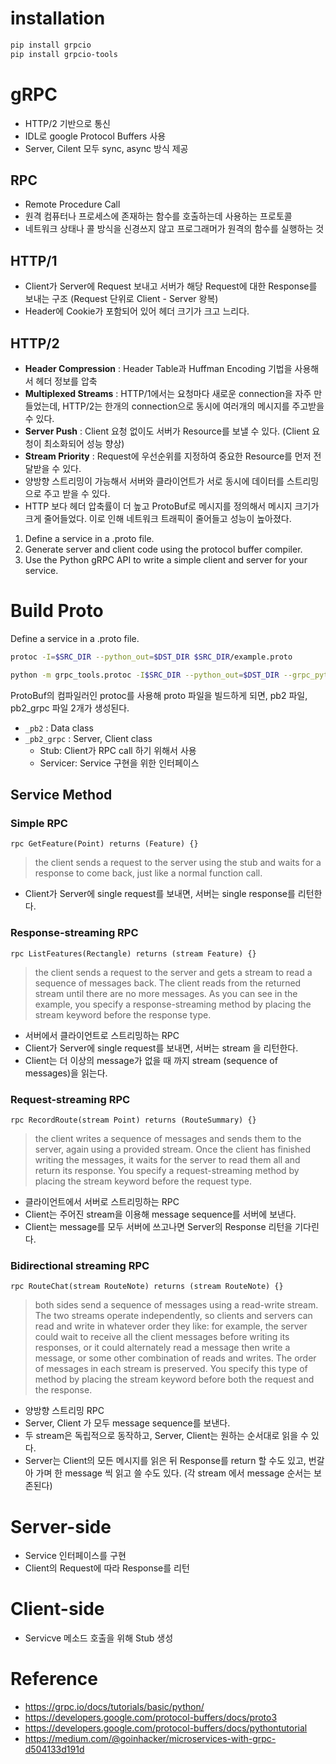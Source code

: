 # installation

```sh
pip install grpcio
pip install grpcio-tools
```

# gRPC
- HTTP/2 기반으로 통신 
- IDL로 google Protocol Buffers 사용
- Server, Cilent 모두 sync, async 방식 제공


## RPC
- Remote Procedure Call
- 원격 컴퓨터나 프로세스에 존재하는 함수를 호출하는데 사용하는 프로토콜
- 네트워크 상태나 콜 방식을 신경쓰지 않고 프로그래머가 원격의 함수를 실행하는 것

## HTTP/1
- Client가 Server에 Request 보내고 서버가 해당 Request에 대한 Response를 보내는 구조 (Request 단위로 Client - Server 왕복)
- Header에 Cookie가 포함되어 있어 헤더 크기가 크고 느리다.
  
## HTTP/2
- __Header Compression__ : Header Table과 Huffman Encoding 기법을 사용해서 헤더 정보를 압축
- __Multiplexed Streams__ : HTTP/1에서는 요청마다 새로운 connection을 자주 만들었는데, HTTP/2는 한개의 connection으로 동시에 여러개의 메시지를 주고받을 수 있다.
- __Server Push__ : Client 요청 없이도 서버가 Resource를 보낼 수 있다. (Client 요청이 최소화되어 성능 향상)
- __Stream Priority__ : Request에 우선순위를 지정하여 중요한 Resource를 먼저 전달받을 수 있다.
- 양방향 스트리밍이 가능해서 서버와 클라이언트가 서로 동시에 데이터를 스트리밍으로 주고 받을 수 있다. 
- HTTP 보다 헤더 압축률이 더 높고 ProtoBuf로 메시지를 정의해서 메시지 크기가 크게 줄어들었다. 이로 인해 네트워크 트래픽이 줄어들고 성능이 높아졌다.

  

1. Define a service in a .proto file.
2. Generate server and client code using the protocol buffer compiler.
3. Use the Python gRPC API to write a simple client and server for your service.


# Build Proto

Define a service in a .proto file.

```sh
protoc -I=$SRC_DIR --python_out=$DST_DIR $SRC_DIR/example.proto
```
```sh
python -m grpc_tools.protoc -I$SRC_DIR --python_out=$DST_DIR --grpc_python_out=$DST_DIR example.proto
```
ProtoBuf의 컴파일러인 protoc를 사용해 proto 파일을 빌드하게 되면,  pb2 파일, pb2_grpc 파일 2개가 생성된다.
  - `_pb2` : Data class
  - `_pb2_grpc` : Server, Client class
    - Stub:  Client가 RPC call 하기 위해서 사용
    - Servicer: Service 구현을 위한 인터페이스

## Service Method

### Simple RPC

```rpc
rpc GetFeature(Point) returns (Feature) {}
```
> the client sends a request to the server using the stub and waits for a response to come back, just like a normal function call.

- Client가 Server에 single request를 보내면, 서버는 single response를 리턴한다.

### Response-streaming RPC

```rpc
rpc ListFeatures(Rectangle) returns (stream Feature) {}
```

> the client sends a request to the server and gets a stream to read a sequence of messages back. The client reads from the returned stream until there are no more messages. As you can see in the example, you specify a response-streaming method by placing the stream keyword before the response type.

- 서버에서 클라이언트로 스트리밍하는 RPC
- Client가 Server에 single request를 보내면, 서버는 stream 을 리턴한다.
- Client는 더 이상의 message가 없을 때 까지 stream (sequence of messages)을 읽는다.

### Request-streaming RPC

```rpc
rpc RecordRoute(stream Point) returns (RouteSummary) {}
```

> the client writes a sequence of messages and sends them to the server, again using a provided stream. Once the client has finished writing the messages, it waits for the server to read them all and return its response. You specify a request-streaming method by placing the stream keyword before the request type.

- 클라이언트에서 서버로 스트리밍하는 RPC
- Client는 주어진 stream을 이용해 message sequence를 서버에 보낸다. 
- Client는 message를 모두 서버에 쓰고나면 Server의 Response 리턴을 기다린다.



### Bidirectional streaming RPC

```rpc
rpc RouteChat(stream RouteNote) returns (stream RouteNote) {}
```

> both sides send a sequence of messages using a read-write stream. The two streams operate independently, so clients and servers can read and write in whatever order they like: for example, the server could wait to receive all the client messages before writing its responses, or it could alternately read a message then write a message, or some other combination of reads and writes. The order of messages in each stream is preserved. You specify this type of method by placing the stream keyword before both the request and the response.

- 양방향 스트리밍 RPC
- Server, Client 가 모두 message sequence를 보낸다.
- 두 stream은 독립적으로 동작하고, Server, Client는 원하는 순서대로 읽을 수 있다.
- Server는 Client의 모든 메시지를 읽은 뒤 Response를 return 할 수도 있고, 번갈아 가며 한 message 씩 읽고 쓸 수도 있다. (각 stream 에서 message 순서는 보존된다)


# Server-side

- Service 인터페이스를 구현 
- Client의 Request에 따라 Response를 리턴

# Client-side

- Servicve 메소드 호출을 위해 Stub 생성


# Reference
- https://grpc.io/docs/tutorials/basic/python/
- https://developers.google.com/protocol-buffers/docs/proto3
- https://developers.google.com/protocol-buffers/docs/pythontutorial
- https://medium.com/@goinhacker/microservices-with-grpc-d504133d191d

